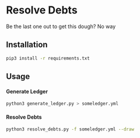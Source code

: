 # Resolve Debts
Be the last one out to get this dough? No way

## Installation
````bash
pip3 install -r requirements.txt
````

## Usage

#### Generate Ledger

````bash
python3 generate_ledger.py > someledger.yml
````

#### Resolve Debts

````bash
python3 resolve_debts.py -f someledger.yml --draw
````
